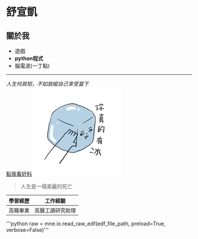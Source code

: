# 舒宣凱
## 關於我
- 遊戲
- **python程式**
- 腦電波(一丁點)
-----------------------
*人生何其短，不如放縱自己享受當下*  
[點我看好料](https://www.youtube.com/watch?v=dQw4w9WgXcQ)
![圖片](main.png)
>人生是一場美麗的死亡

| 學習經歷 | 工作經驗 |
| ------- | ------- |
|高職畢業|高醫工讀研究助理|
'''python raw = mne.io.read_raw_edf(edf_file_path, preload=True, verbose=False)'''
